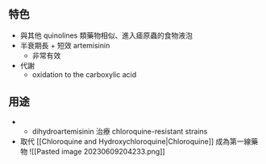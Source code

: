 ## 特色
- 與其他 quinolines 類藥物相似、進入瘧原蟲的食物液泡
- 半衰期長 + 短效 artemisinin
	- 非常有效
- 代謝
	- oxidation to the carboxylic acid
## 用途
- + dihydroartemisinin 治療 chloroquine-resistant strains
- 取代 [[Chloroquine and Hydroxychloroquine|Chloroquine]] 成為第一線藥物 
![[Pasted image 20230609204233.png]]